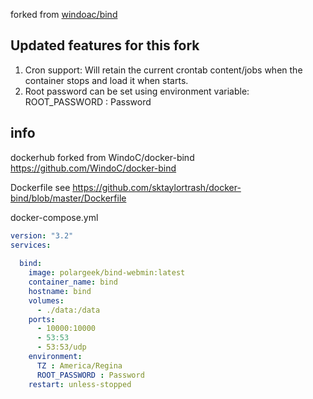 forked from [windoac/bind](https://github.com/WindoC/docker-bind)

## Updated features for this fork

1. Cron support: Will retain the current crontab content/jobs when the container stops and load it when starts.
2. Root password can be set using environment variable:  ROOT_PASSWORD : Password

## info
dockerhub forked from WindoC/docker-bind
https://github.com/WindoC/docker-bind

Dockerfile see
https://github.com/sktaylortrash/docker-bind/blob/master/Dockerfile

docker-compose.yml
```yaml
version: "3.2"
services:
  
  bind:
    image: polargeek/bind-webmin:latest
    container_name: bind
    hostname: bind 
    volumes:
      - ./data:/data
    ports:
      - 10000:10000
      - 53:53
      - 53:53/udp
    environment:
      TZ : America/Regina
      ROOT_PASSWORD : Password
    restart: unless-stopped
```
